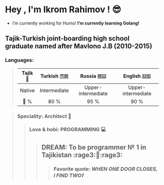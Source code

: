 # Hey , I'm Ikrom Rahimov ! :sunglasses:
- I’m currently working for Humo! **I’m currently learning Golang!**

## Tajik-Turkish joint-boarding high school graduate named after Mavlono J.B (2010-2015)

### Languages:

>| Tajik :heartbeat: | Turkish :tr: |     Russia :ru:    |    English :us:    | 
>| :---------------: |:------------:| :-----------------:| :-----------------:|
>|       Native      | Intermediate | Upper-intermediate | Upper-intermediate |
>|      :100: %      |     80 %     |        95 %        |        90 %        |

>### Speciality: Architect :city_sunrise:
>>### Love & hobi: PROGRAMMING :computer:
>>>## DREAM: To be programmer № 1 in Tajikistan :rage3::muscle::rage3:
>>>>### Favorite quote: *WHEN ONE DOOR CLOSES, I FIND TWO:exclamation:* 
